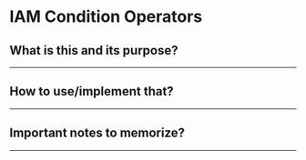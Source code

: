 # IAM Condition Operators

## What is this and its purpose?

---

## How to use/implement that?

---

## Important notes to memorize?

---
